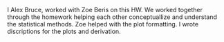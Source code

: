 I Alex Bruce, worked with Zoe Beris on this HW.
We worked together through the homework helping each other conceptuallize and understand the statistical methods.
Zoe helped with the plot formatting.
I wrote discriptions for the plots and derivation.

